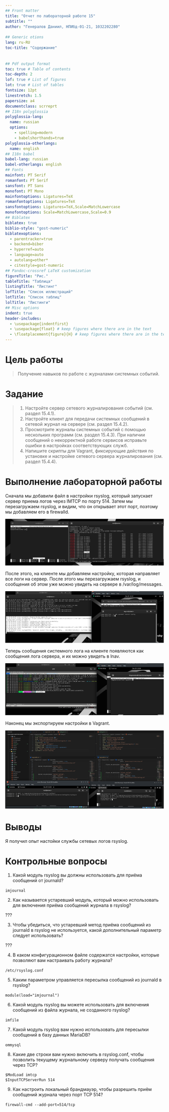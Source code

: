 ```yaml
---
## Front matter
title: "Отчет по лабораторной работе 15"
subtitle: ""
author: "Генералов Даниил, НПИбд-01-21, 1032202280"

## Generic otions
lang: ru-RU
toc-title: "Содержание"


## Pdf output format
toc: true # Table of contents
toc-depth: 2
lof: true # List of figures
lot: true # List of tables
fontsize: 12pt
linestretch: 1.5
papersize: a4
documentclass: scrreprt
## I18n polyglossia
polyglossia-lang:
  name: russian
  options:
	- spelling=modern
	- babelshorthands=true
polyglossia-otherlangs:
  name: english
## I18n babel
babel-lang: russian
babel-otherlangs: english
## Fonts
mainfont: PT Serif
romanfont: PT Serif
sansfont: PT Sans
monofont: PT Mono
mainfontoptions: Ligatures=TeX
romanfontoptions: Ligatures=TeX
sansfontoptions: Ligatures=TeX,Scale=MatchLowercase
monofontoptions: Scale=MatchLowercase,Scale=0.9
## Biblatex
biblatex: true
biblio-style: "gost-numeric"
biblatexoptions:
  - parentracker=true
  - backend=biber
  - hyperref=auto
  - language=auto
  - autolang=other*
  - citestyle=gost-numeric
## Pandoc-crossref LaTeX customization
figureTitle: "Рис."
tableTitle: "Таблица"
listingTitle: "Листинг"
lofTitle: "Список иллюстраций"
lotTitle: "Список таблиц"
lolTitle: "Листинги"
## Misc options
indent: true
header-includes:
  - \usepackage{indentfirst}
  - \usepackage{float} # keep figures where there are in the text
  - \floatplacement{figure}{H} # keep figures where there are in the text
---
```


# Цель работы

> Получение навыков по работе с журналами системных событий.

# Задание

> 1. Настройте сервер сетевого журналирования событий (см. раздел 15.4.1).
> 2. Настройте клиент для передачи системных сообщений в сетевой журнал на сервере (см. раздел 15.4.2).
> 3. Просмотрите журналы системных событий с помощью нескольких программ (см. раздел 15.4.3). При наличии сообщений о некорректной работе сервисов исправьте ошибки в настройках соответствующих служб.
> 4. Напишите скрипты для Vagrant, фиксирующие действия по установке и настройке сетевого сервера журналирования (см. раздел 15.4.4).

# Выполнение лабораторной работы

Сначала мы добавили файл в настройки rsyslog,
который запускает сервер приема логов через IMTCP
по порту 514.
Затем мы перезагружаем rsyslog,
и видим, что он открывает этот порт,
поэтому мы добавляем его в firewalld.

![rsyslog](./1.png)

После этого, на клиенте мы добавляем настройку,
которая направляет все логи на сервер.
После этого мы перезагружаем rsyslog,
и сообщения об этом уже можно увидеть на сервере в /var/log/messages.

![rsyslog](./2.png)

Теперь сообщения системного лога на клиенте появляются как сообщения лога сервера,
и их можно увидеть в lnav.

![rsyslog](./3.png)

Наконец мы экспортируем настройки в Vagrant.

![vagrant](./4.png)


# Выводы

Я получил опыт настойки службы сетевых логов rsyslog.


# Контрольные вопросы

1. Какой модуль rsyslog вы должны использовать для приёма сообщений от journald?

`imjournal`

2. Как называется устаревший модуль, который можно использовать для включения приёма сообщений журнала в rsyslog?

???

3. Чтобы убедиться, что устаревший метод приёма сообщений из journald в rsyslog не используется, какой дополнительный параметр следует использовать?

???

4. В каком конфигурационном файле содержатся настройки, которые позволяют вам настраивать работу журнала?

`/etc/rsyslog.conf`

5. Каким параметром управляется пересылка сообщений из journald в rsyslog?

`module(load="imjournal")`

6. Какой модуль rsyslog вы можете использовать для включения сообщений из файла журнала, не созданного rsyslog?

`imfile`

7. Какой модуль rsyslog вам нужно использовать для пересылки сообщений в базу данных MariaDB?

`ommysql`

8. Какие две строки вам нужно включить в rsyslog.conf, чтобы позволить текущему журнальному серверу получать сообщения через TCP?

```
$ModLoad imtcp
$InputTCPServerRun 514
```

9. Как настроить локальный брандмауэр, чтобы разрешить приём сообщений журнала через порт TCP 514?

`firewall-cmd --add-port=514/tcp`